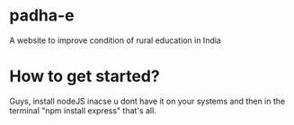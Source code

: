 # padha-e
A website to improve condition of rural education in India
# How to get started?
Guys, install nodeJS inacse u dont have it on your systems and then in the terminal "npm install express" that's all.
